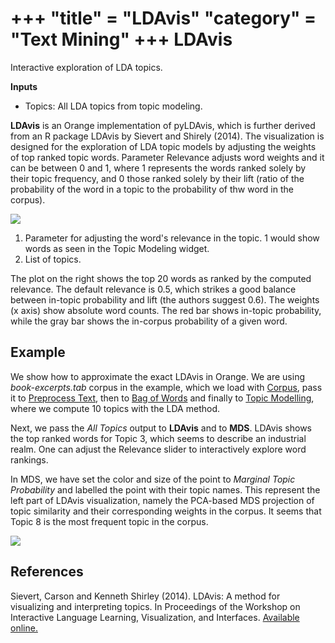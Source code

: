 +++
"title" = "LDAvis"
"category" = "Text Mining"
+++
LDAvis
======

Interactive exploration of LDA topics.

**Inputs**

- Topics: All LDA topics from topic modeling.

**LDAvis** is an Orange implementation of pyLDAvis, which is further derived from an R package LDAvis by Sievert and Shirely (2014). The visualization is designed for the exploration of LDA topic models by adjusting the weights of top ranked topic words. Parameter Relevance adjusts word weights and it can be between 0 and 1, where 1 represents the words ranked solely by their topic frequency, and 0 those ranked solely by their lift (ratio of the probability of the word in a topic to the probability of thw word in the corpus).

![](../images/LDAvis.png)

1. Parameter for adjusting the word's relevance in the topic. 1 would show words as seen in the Topic Modeling widget.
2. List of topics.

The plot on the right shows the top 20 words as ranked by the computed relevance. The default relevance is 0.5, which strikes a good balance between in-topic probability and lift (the authors suggest 0.6). The weights (x axis) show absolute word counts. The red bar shows in-topic probability, while the gray bar shows the in-corpus probability of a given word.

Example
-------

We show how to approximate the exact LDAvis in Orange. We are using *book-excerpts.tab* corpus in the example, which we load with [Corpus](corpus-widget.md), pass it to [Preprocess Text](preprocesstext.md), then to [Bag of Words](bagofwords-widget.md) and finally to [Topic Modelling](../topicmodelling-widget/), where we compute 10 topics with the LDA method.

Next, we pass the *All Topics* output to **LDAvis** and to **MDS**. LDAvis shows the top ranked words for Topic 3, which seems to describe an industrial realm. One can adjust the Relevance slider to interactively explore word rankings.

In MDS, we have set the color and size of the point to *Marginal Topic Probability* and labelled the point with their topic names. This represent the left part of LDAvis visualization, namely the PCA-based MDS projection of topic similarity and their corresponding weights in the corpus. It seems that Topic 8 is the most frequent topic in the corpus.

![](../images/LDAvis-Example.png)

References
----------

Sievert, Carson  and Kenneth Shirley (2014). LDAvis: A method for visualizing and interpreting topics. In Proceedings of the Workshop on Interactive Language Learning, Visualization, and Interfaces. [Available online.](https://aclanthology.org/W14-3110)
